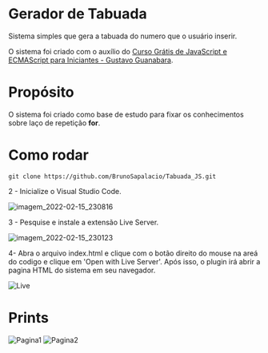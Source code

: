 # Gerador de Tabuada
Sistema simples que gera a tabuada do numero que o usuário inserir. 

O sistema foi criado com o auxílio do [Curso Grátis de JavaScript e ECMAScript para Iniciantes - Gustavo Guanabara](https://www.youtube.com/playlist?list=PLHz_AreHm4dlsK3Nr9GVvXCbpQyHQl1o1).

# Propósito
O sistema foi criado como base de estudo para fixar os conhecimentos sobre laço de repetição **for**.

# Como rodar
```shell
git clone https://github.com/BrunoSapalacio/Tabuada_JS.git
```
2 - Inicialize o Visual Studio Code.

![imagem_2022-02-15_230816](https://user-images.githubusercontent.com/64747697/154182802-2002da45-bf9e-483b-81c2-255474be9028.png)

3 - Pesquise e instale a extensão Live Server.

![imagem_2022-02-15_230123](https://user-images.githubusercontent.com/64747697/154182080-d38b3fac-614f-4d3d-96fe-84f5478bff4d.png)

4- Abra o arquivo index.html e clique com o botão direito do mouse na areá do codigo e clique em 'Open with Live Server'. Após isso, o plugin irá abrir a pagina HTML do sistema em seu navegador.

![Live](https://user-images.githubusercontent.com/64747697/154183794-96784776-b0bd-4e2a-9525-ca181c52984d.jpg)

# Prints
![Pagina1](https://user-images.githubusercontent.com/64747697/154369427-8991ceb6-daba-4f26-ae75-1ff79dd22b82.jpg)
![Pagina2](https://user-images.githubusercontent.com/64747697/154369448-7014f44f-34e0-4fce-9724-b93ee6bc6b3f.jpg)


